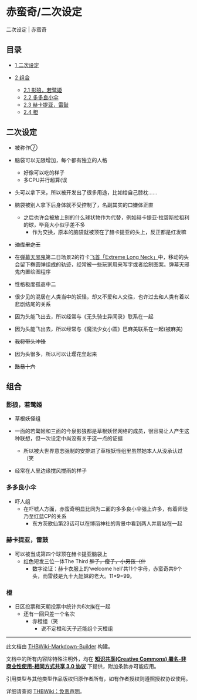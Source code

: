 # 赤蛮奇/二次设定

<!-- source html: G:\repos\THBWiki-Markdown-Builder\THBWikiMarkdown\Temp\main\3\31\ns0%3A%E8%B5%A4%E8%9B%AE%E5%A5%87%2F%E4%BA%8C%E6%AC%A1%E8%AE%BE%E5%AE%9A.html -->

二次设定 | 赤蛮奇


## 目录

- [1 二次设定](#二次设定)
- [2 组合](#组合)

  - [2.1 影狼，若鹭姬](#影狼，若鹭姬)
  - [2.2 多多良小伞](#多多良小伞)
  - [2.3 赫卡提亚，雷鼓](#赫卡提亚，雷鼓)
  - [2.4 橙](#橙)








## 二次设定
- 被称作⑦
- 脑袋可以无限增加，每个都有独立的人格
  - 好像可以吃的样子
  - 多CPU并行超算(误

- 头可以拿下来，所以被开发出了很多用途，比如给自己膝枕……
- 脑袋被别人拿下后身体就不受控制了，名副其实的口嫌体正直
  - 之后也许会被放上别的什么球状物作为代替，例如赫卡提亚·拉碧斯拉祖利的球，毕竟大小似乎差不多
    - 作为交换，原本的脑袋就被顶在了赫卡提亚的头上，反正都是红发嘛


-  ~~油库里之王~~ 
- 在[弹幕天邪鬼](./弹幕天邪鬼.md)第二日场景2的符卡[飞首「Extreme Long Neck」](./飞首「Extreme_Long_Neck」.md)中，移动的头会留下椭圆弹组成的轨迹，经常被一些玩家用来写字或者绘制图案。弹幕天邪鬼内置绘图程序
- 性格极度孤高中二
- 很少见的混居在人类当中的妖怪，却又不爱和人交往，也许过去和人类有着以悲剧结尾的关系
- 因为头能飞出去，所以经常与《无头骑士异闻录》联系在一起
- 因为头能飞出去，所以经常与《魔法少女小圆》巴麻美联系在一起(被麻美)
-  ~~我将带头冲锋~~ 
- 因为头很多，所以可以让璎花垒起来
-  ~~路易十六~~ 


## 组合

### 影狼，若鹭姬
- 草根妖怪组
- 一面的若鹭姬和三面的今泉影狼都是草根妖怪网络的成员，很容易让人产生这种联想，但一次设定中尚没有关于这一点的证据
  - 所以被大世界意志强制的安排进了草根妖怪组里虽然她本人从没承认过（笑

- 经常在人里边缘搅风搅雨的样子


### 多多良小伞
- 吓人组
  - 在吓唬人方面，赤蛮奇明显比同为二面的多多良小伞强上许多，有着师徒乃至红蓝CP的关系
    - 东方茨歌仙第23话可以在博丽神社的背景中看到两人并肩站在一起




### 赫卡提亚，雷鼓
- 可以被当成第四个球顶在赫卡提亚脑袋上
  - 红色短发三位一体The Third ~~胖子，瘦子，小男孩（什~~ 
    - 数字论证：赫卡衣服上的‘welcome hell’共11个字母，赤蛮奇共9个头，而雷鼓是九十九姐妹的老大。11*9=99。




### 橙
- 日区投票和天朝投票中统计共6次挨在一起
  - 还有一回只差一个名次
    - 赤橙组（笑
      - 说不定橙和天子还能组个天橙组








---

此文档由 [THBWiki-Markdown-Builder](https://github.com/Delsin-Yu/THBWiki-Markdown-Builder) 构建。

文档中的所有内容除特殊注明外，均在 [**知识共享(Creative Commons) 署名-非商业性使用-相同方式共享 3.0 协议**](https://creativecommons.org/licenses/by-sa/3.0/deed.zh-hans) 下提供，附加条款亦可能应用。

引用类型与其他类型作品版权归原作者所有，如有作者授权则遵照授权协议使用。

详细请查阅 [THBWiki：免责声明](https://thbwiki.cc/THBWiki:%E5%85%8D%E8%B4%A3%E5%A3%B0%E6%98%8E)。

